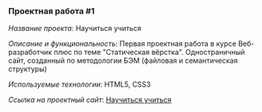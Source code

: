 ### Проектная работа #1

*Название проекта*: Научиться учиться

*Описание и функциональность*: Первая проектная работа в курсе Веб-разработчик плюс по теме "Статическая вёрстка". Одностраничный сайт, созданный по методологии БЭМ (файловая и семантическая структуры)

*Используемые технологии*: HTML5, CSS3

*Ссылка на проектный сайт*: [Научиться учиться](https://dr-how-to-learn.netlify.app/)
